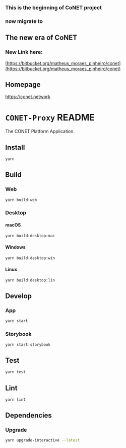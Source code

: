 
### This is the beginning of CoNET project
### now migrate to
## The new era of CoNET

### New Link here:
[https://bitbucket.org/matheus_moraes_pinheiro/conet](https://bitbucket.org/matheus_moraes_pinheiro/conet)

## Homepage

https://conet.network

# `CONET-Proxy` README

The CONET Platform Application.

## Install

```bash
yarn
```

## Build

### Web

```bash
yarn build:web
```

### Desktop

#### macOS

```bash
yarn build:desktop:mac
```

#### Windows

```bash
yarn build:desktop:win
```

#### Linux

```bash
yarn build:desktop:lin
```

## Develop

### App

```bash
yarn start
```

### Storybook

```bash
yarn start:storybook
```

## Test

```bash
yarn test
```

## Lint

```bash
yarn lint
```

## Dependencies

### Upgrade

```bash
yarn upgrade-interactive --latest
```
